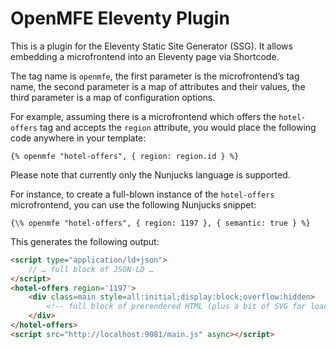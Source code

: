 # OpenMFE Eleventy Plugin


This is a plugin for the Eleventy Static Site Generator (SSG). It allows embedding a microfrontend into an Eleventy page via Shortcode.

The tag name is `openmfe`, the first parameter is the microfrontend’s tag name, the second parameter is a map of attributes and their values, the third parameter is a map of configuration options.

For example, assuming there is a microfrontend which offers the `hotel-offers` tag and accepts the `region` attribute, you would place the following code anywhere in your template:

```
{% openmfe "hotel-offers", { region: region.id } %}
```

Please note that currently only the Nunjucks language is supported.

For instance, to create a full-blown instance of the `hotel-offers` microfrontend, you can use the following Nunjucks snippet:

```liquid
{\% openmfe "hotel-offers", { region: 1197 }, { semantic: true } %}
```

This generates the following output:

```html
<script type="application/ld+json">
    // … full block of JSON-LD …
</script>
<hotel-offers region='1197'>
    <div class=main style=all:initial;display:block;overflow:hidden>
        <!-- full block of prerendered HTML (plus a bit of SVG for loading animation) -->
    </div>
</hotel-offers>
<script src="http://localhost:9081/main.js" async></script>
```
